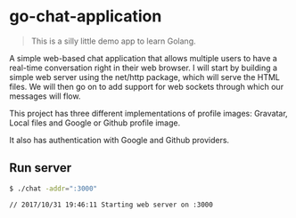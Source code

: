 # go-chat-application

> This is a silly little demo app to learn Golang.

A simple web-based chat application that allows multiple users to have a real-time conversation right in their web browser.
I will start by building a simple web server using the net/http package, which will serve the HTML files. We will then go on to add support for web sockets through which our messages will flow.


This project has three different implementations of profile images: Gravatar, Local files and Google or Github profile image.

It also has authentication with Google and Github providers.

## Run server
```bash
$ ./chat -addr=":3000"

// 2017/10/31 19:46:11 Starting web server on :3000

```